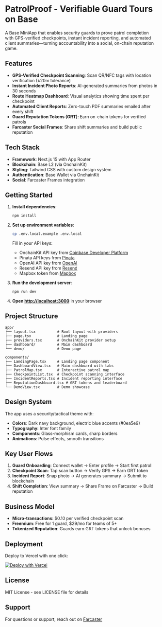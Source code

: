 # PatrolProof - Verifiable Guard Tours on Base

A Base MiniApp that enables security guards to prove patrol completion with GPS-verified checkpoints, instant incident reporting, and automated client summaries—turning accountability into a social, on-chain reputation game.

## Features

- **GPS-Verified Checkpoint Scanning**: Scan QR/NFC tags with location verification (±20m tolerance)
- **Instant Incident Photo Reports**: AI-generated summaries from photos in 30 seconds
- **Route Heatmap Dashboard**: Visual analytics showing time spent per checkpoint
- **Automated Client Reports**: Zero-touch PDF summaries emailed after every shift
- **Guard Reputation Tokens (GRT)**: Earn on-chain tokens for verified patrols
- **Farcaster Social Frames**: Share shift summaries and build public reputation

## Tech Stack

- **Framework**: Next.js 15 with App Router
- **Blockchain**: Base L2 (via OnchainKit)
- **Styling**: Tailwind CSS with custom design system
- **Authentication**: Base Wallet via OnchainKit
- **Social**: Farcaster Frames integration

## Getting Started

1. **Install dependencies**:
   ```bash
   npm install
   ```

2. **Set up environment variables**:
   ```bash
   cp .env.local.example .env.local
   ```
   
   Fill in your API keys:
   - OnchainKit API key from [Coinbase Developer Platform](https://portal.cdp.coinbase.com/)
   - Pinata API keys from [Pinata](https://pinata.cloud/)
   - OpenAI API key from [OpenAI](https://platform.openai.com/)
   - Resend API key from [Resend](https://resend.com/)
   - Mapbox token from [Mapbox](https://mapbox.com/)

3. **Run the development server**:
   ```bash
   npm run dev
   ```

4. **Open [http://localhost:3000](http://localhost:3000)** in your browser

## Project Structure

```
app/
├── layout.tsx          # Root layout with providers
├── page.tsx            # Landing page
├── providers.tsx       # OnchainKit provider setup
├── dashboard/          # Main dashboard
└── demo/               # Demo page

components/
├── LandingPage.tsx     # Landing page component
├── DashboardView.tsx   # Main dashboard with tabs
├── PatrolMap.tsx       # Interactive patrol map
├── CheckpointList.tsx  # Checkpoint scanning interface
├── IncidentReports.tsx # Incident reporting interface
├── ReputationDashboard.tsx # GRT tokens and leaderboard
└── DemoView.tsx        # Demo showcase
```

## Design System

The app uses a security/tactical theme with:
- **Colors**: Dark navy background, electric blue accents (#0ea5e9)
- **Typography**: Inter font family
- **Components**: Glass-morphism cards, sharp borders
- **Animations**: Pulse effects, smooth transitions

## Key User Flows

1. **Guard Onboarding**: Connect wallet → Enter profile → Start first patrol
2. **Checkpoint Scan**: Tap scan button → Verify GPS → Earn GRT token
3. **Incident Report**: Snap photo → AI generates summary → Submit to blockchain
4. **Shift Completion**: View summary → Share Frame on Farcaster → Build reputation

## Business Model

- **Micro-transactions**: $0.10 per verified checkpoint scan
- **Freemium**: Free for 1 guard, $29/mo for teams of 5+
- **Tokenized Reputation**: Guards earn GRT tokens that unlock bonuses

## Deployment

Deploy to Vercel with one click:

[![Deploy with Vercel](https://vercel.com/button)](https://vercel.com/new/clone?repository-url=https://github.com/yourusername/patrolproof)

## License

MIT License - see LICENSE file for details

## Support

For questions or support, reach out on [Farcaster](https://warpcast.com/~/channel/securitypros)
